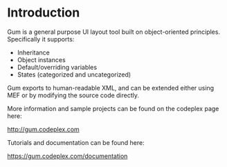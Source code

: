 # Introduction 

Gum is a general purpose UI layout tool built on object-oriented principles. Specifically it supports:

* Inheritance
* Object instances
* Default/overriding variables
* States (categorized and uncategorized)

Gum exports to human-readable XML, and can be extended either using MEF or by modifying the source code directly.

More information and sample projects can be found on the codeplex page here:

http://gum.codeplex.com

Tutorials and documentation can be found here:

https://gum.codeplex.com/documentation

